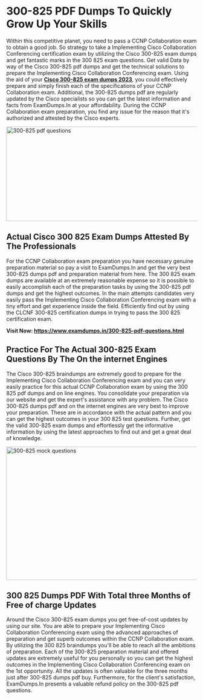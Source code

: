 <h1><strong>300-825 PDF Dumps To Quickly Grow Up Your Skills</strong></h1>
<p>Within this competitive planet, you need to pass a CCNP Collaboration exam to obtain a good job. So strategy to take a Implementing Cisco Collaboration Conferencing certification exam by utilizing the Cisco 300-825 exam dumps and get fantastic marks in the 300 825 exam questions. Get valid Data by way of the Cisco 300-825 pdf dumps and get the technical solutions to prepare the Implementing Cisco Collaboration Conferencing exam. Using the aid of your <strong><a href="https://www.examdumps.in/300-825-pdf-questions.html">Cisco 300-825 exam dumps 2023</a></strong>, you could effectively prepare and simply finish each of the specifications of your CCNP Collaboration exam. Additional, the 300-825 dumps pdf are regularly updated by the Cisco specialists so you can get the latest information and facts from ExamDumps.In at your affordability. During the CCNP Collaboration exam preparation, you find any issue for the reason that it's authorized and attested by the Cisco experts.</p>
<p><img src="https://i.ibb.co/zxJwW90/Copy-of-Online-Classes-Twitter-header-post-Made-with-Poster-My-Wall-1.png" alt="300-825 pdf questions" width="750" height="250" /></p>
<h2><strong>Actual Cisco 300 825 Exam Dumps Attested By The Professionals</strong></h2>
<p>For the CCNP Collaboration exam preparation you have necessary genuine preparation material so pay a visit to ExamDumps.In and get the very best 300-825 dumps pdf and preparation material from here. The 300 825 exam dumps are available at an extremely reasonable expense so it is possible to easily accomplish each of the preparation tasks by using the 300-825 pdf dumps and get the highest outcomes. In the main attempts candidates very easily pass the Implementing Cisco Collaboration Conferencing exam with a tiny effort and get experience inside the field. Efficiently find out by using the CLCNF 300-825 certification dumps in trying to pass the 300 825 certification exam.</p>
<p><strong>Visit Now:&nbsp;<a href="https://www.examdumps.in/300-825-pdf-questions.html">https://www.examdumps.in/300-825-pdf-questions.html</a></strong></p>
<h2><strong>Practice For The Actual 300-825 Exam Questions By The On the internet Engines</strong></h2>
<p>The Cisco 300-825 braindumps are extremely good to prepare for the Implementing Cisco Collaboration Conferencing exam and you can very easily practice for this actual CCNP Collaboration exam by using the 300 825 pdf dumps and on line engines. You consolidate your preparation via our website and get the expert's assistance with any problem. The Cisco 300-825 dumps pdf and on the internet engines are very best to improve your preparation. These are in accordance with the actual pattern and you can get the highest outcomes in your 300 825 test questions. Further, get the valid 300-825 exam dumps and effortlessly get the informative information by using the latest approaches to find out and get a great deal of knowledge.</p>
<p><a href="https://www.examdumps.in/300-825-pdf-questions.html"><img src="https://i.ibb.co/QkNtdwY/Copy-of-Zoom-Online-Classes-Facebook-Share-Po-Made-with-Poster-My-Wall-1.jpg" alt="300-825 mock questions" width="670" height="352" /></a></p>
<h2><strong>300 825 Dumps PDF With Total three Months of Free of charge Updates</strong></h2>
<p>Around the Cisco 300-825 exam dumps you get free-of-cost updates by using our site. You are able to prepare your Implementing Cisco Collaboration Conferencing exam using the advanced approaches of preparation and get superb outcomes within the CCNP Collaboration exam. By utilizing the 300 825 braindumps you'll be able to reach all the ambitions of preparation. Each of the 300-825 preparation material and offered updates are extremely useful for you personally so you can get the highest outcomes in the Implementing Cisco Collaboration Conferencing exam on the 1st opportunity. All the updates is often valuable for the three months just after 300-825 dumps pdf buy. Furthermore, for the client's satisfaction, ExamDumps.In presents a valuable refund policy on the 300-825 pdf questions.</p>
